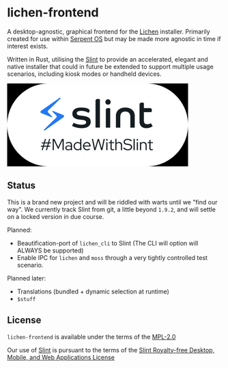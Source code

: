 # lichen-frontend

A desktop-agnostic, graphical frontend for the [Lichen](https://github.com/serpent-os/lichen) installer.
Primarily created for use within [Serpent OS](https://serpentos.com) but may be made more agnostic in time
if interest exists.

Written in Rust, utilising the [Slint](https://slint.dev) to provide an accelerated, elegant and native
installer that could in future be extended to support multiple usage scenarios, including kiosk modes or
handheld devices.

![Made With Slint](https://raw.githubusercontent.com/slint-ui/slint/refs/heads/master/logo/MadeWithSlint-logo-whitebg.png)

## Status

This is a brand new project and will be riddled with warts until we "find our way".
We currently track Slint from git, a little beyond `1.9.2`, and will settle on a locked
version in due course.

Planned:

 - Beautification-port of `lichen_cli` to Slint (The CLI will option will ALWAYS be supported)
 - Enable IPC for `lichen` and `moss` through a very tightly controlled test scenario.

Planned later:

 - Translations (bundled + dynamic selection at runtime)
 - `$stuff`

## License

`lichen-frontend` is available under the terms of the [MPL-2.0](https://spdx.org/licenses/MPL-2.0.html)

Our use of [Slint](https://slint.dev) is pursuant to the terms of the [Slint Royalty-free Desktop, Mobile, and Web Applications License](https://slint.dev/terms-and-conditions#royalty-free)
